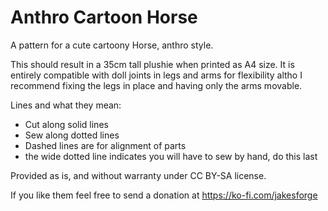 # Anthro Cartoon Horse

A pattern for a cute cartoony Horse, anthro style.

This should result in a 35cm tall plushie when printed as A4 size. 
It is entirely compatible with doll joints in legs and arms for flexibility altho I recommend fixing the legs in place and having only the arms movable.

Lines and what they mean:
- Cut along solid lines
- Sew along dotted lines
- Dashed lines are for alignment of parts
- the wide dotted line indicates you will have to sew by hand, do this last

Provided as is, and without warranty under CC BY-SA license.

If you like them feel free to send a donation at https://ko-fi.com/jakesforge
